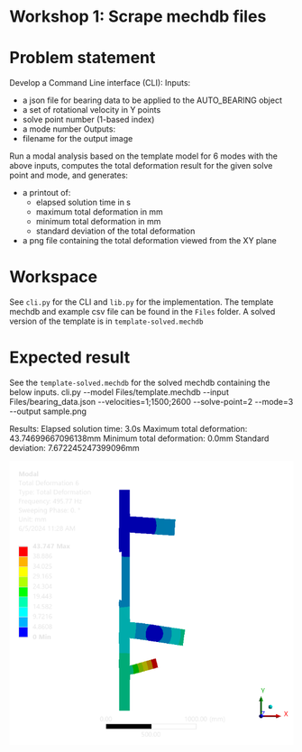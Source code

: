 # Workshop 1: Scrape mechdb files

# Problem statement
Develop a Command Line interface (CLI):
Inputs:
- a json file for bearing data to be applied to the AUTO_BEARING object
- a set of rotational velocity in Y points
- solve point number (1-based index)
- a mode number
Outputs:
- filename for the output image

Run a modal analysis based on the template model for 6 modes with the above inputs, computes the total deformation result for the given solve point and mode, and generates:
- a printout of:
    - elapsed solution time in s
    - maximum total deformation in mm
    - minimum total deformation in mm
    - standard deviation of the total deformation
- a png file containing the total deformation viewed from the XY plane

# Workspace
See `cli.py` for the CLI and `lib.py` for the implementation. The template mechdb and example csv file can be found in the `Files` folder. A solved version of
the template is in `template-solved.mechdb`

# Expected result
See the `template-solved.mechdb` for the solved mechdb containing the below inputs.
cli.py --model Files/template.mechdb --input Files/bearing_data.json --velocities=1;1500;2600 --solve-point=2 --mode=3 --output sample.png

Results:
    Elapsed solution time: 3.0s
    Maximum total deformation: 43.74699667096138mm
    Minimum total deformation: 0.0mm
    Standard deviation: 7.672245247399096mm

![expected image result](./Files/reference.png)
